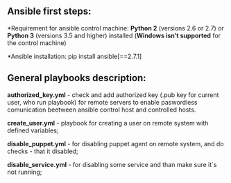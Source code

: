 ## Ansible first steps:

*Requirement for ansible control machine:
**Python 2** (versions 2.6 or 2.7) or **Python 3** (versions 3.5 and higher) installed (**Windows isn’t supported** for the control machine)

*Ansible installation:
pip install ansible[==2.7.1]

## General playbooks description:

**authorized_key.yml** - check and add authorized key (.pub key for current user, who run playbook) for remote servers to enable paswordless comunication beetween ansible control host and controlled hosts.

**create_user.yml** - playbook for creating a user on remote system with defined variables;

**disable_puppet.yml** - for disabling puppet agent on remote system, and do checks - that it disabled;

**disable_service.yml** - for disabling some service and than make sure it`s not running;
